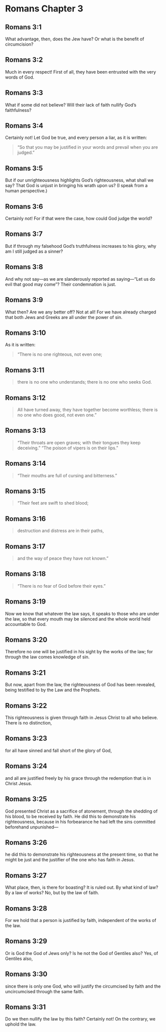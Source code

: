 # Romans Chapter 3

## Romans 3:1

What advantage, then, does the Jew have? Or what is the benefit of circumcision?

## Romans 3:2

Much in every respect! First of all, they have been entrusted with the very words of God.

## Romans 3:3

What if some did not believe? Will their lack of faith nullify God’s faithfulness?

## Romans 3:4

Certainly not! Let God be true, and every person a liar, as it is written:

> “So that you may be justified in your words
> and prevail when you are judged.”

## Romans 3:5

But if our unrighteousness highlights God’s righteousness, what shall we say? That God is unjust in bringing his wrath upon us? (I speak from a human perspective.)

## Romans 3:6

Certainly not! For if that were the case, how could God judge the world?

## Romans 3:7

But if through my falsehood God’s truthfulness increases to his glory, why am I still judged as a sinner?

## Romans 3:8

And why not say—as we are slanderously reported as saying—“Let us do evil that good may come”? Their condemnation is just.

## Romans 3:9

What then? Are we any better off? Not at all! For we have already charged that both Jews and Greeks are all under the power of sin.

## Romans 3:10

As it is written:

> “There is no one righteous, not even one;

## Romans 3:11

> there is no one who understands;
> there is no one who seeks God.

## Romans 3:12

> All have turned away, they have together become worthless;
> there is no one who does good,
> not even one.”

## Romans 3:13

> “Their throats are open graves;
> with their tongues they keep deceiving.”
> “The poison of vipers is on their lips.”

## Romans 3:14

> “Their mouths are full of cursing and bitterness.”

## Romans 3:15

> “Their feet are swift to shed blood;

## Romans 3:16

> destruction and distress are in their paths,

## Romans 3:17

> and the way of peace they have not known.”

## Romans 3:18

> “There is no fear of God before their eyes.”

## Romans 3:19

Now we know that whatever the law says, it speaks to those who are under the law, so that every mouth may be silenced and the whole world held accountable to God.

## Romans 3:20

Therefore no one will be justified in his sight by the works of the law; for through the law comes knowledge of sin.

## Romans 3:21

But now, apart from the law, the righteousness of God has been revealed, being testified to by the Law and the Prophets.

## Romans 3:22

This righteousness is given through faith in Jesus Christ to all who believe. There is no distinction,

## Romans 3:23

for all have sinned and fall short of the glory of God,

## Romans 3:24

and all are justified freely by his grace through the redemption that is in Christ Jesus.

## Romans 3:25

God presented Christ as a sacrifice of atonement, through the shedding of his blood, to be received by faith. He did this to demonstrate his righteousness, because in his forbearance he had left the sins committed beforehand unpunished—

## Romans 3:26

he did this to demonstrate his righteousness at the present time, so that he might be just and the justifier of the one who has faith in Jesus.

## Romans 3:27

What place, then, is there for boasting? It is ruled out. By what kind of law? By a law of works? No, but by the law of faith.

## Romans 3:28

For we hold that a person is justified by faith, independent of the works of the law.

## Romans 3:29

Or is God the God of Jews only? Is he not the God of Gentiles also? Yes, of Gentiles also,

## Romans 3:30

since there is only one God, who will justify the circumcised by faith and the uncircumcised through the same faith.

## Romans 3:31

Do we then nullify the law by this faith? Certainly not! On the contrary, we uphold the law.
